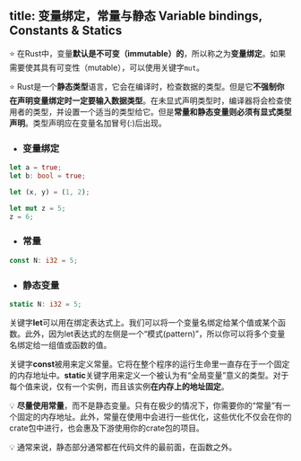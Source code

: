 title: 变量绑定，常量与静态 Variable bindings, Constants & Statics
---

⭐️ 在Rust中，变量**默认是不可变（immutable）的**，所以称之为**变量绑定**。如果需要使其具有可变性（mutable），可以使用关键字`mut`。

⭐️ Rust是一个**静态类型**语言，它会在编译时，检查数据的类型。但是它**不强制你在声明变量绑定时一定要输入数据类型**。在未显式声明类型时，编译器将会检查使用者的类型，并设置一个适当的类型给它。但是**常量和静态变量则必须有显式类型声明**。类型声明应在变量名加冒号(:)后出现。

* ### 变量绑定

```rust
let a = true;
let b: bool = true;

let (x, y) = (1, 2);

let mut z = 5;
z = 6;
```

* ### 常量

```rust
const N: i32 = 5;
```

* ### 静态变量

```rust
static N: i32 = 5;
```

关键字**let**可以用在绑定表达式上。我们可以将一个变量名绑定给某个值或某个函数。此外，因为let表达式的左侧是一个“模式(pattern)”，所以你可以将多个变量名绑定给一组值或函数的值。

关键字**const**被用来定义常量。它将在整个程序的运行生命里一直存在于一个固定的内存地址中。**static**关键字用来定义一个被认为有“全局变量”意义的类型。对于每个值来说，仅有一个实例，而且该实例**在内存上的地址固定**。

💡 **尽量使用常量**，而不是静态变量。只有在极少的情况下，你需要你的“常量”有一个固定的内存地址。此外，常量在使用中会进行一些优化，这些优化不仅会在你的crate包中进行，也会惠及下游使用你的crate包的项目。

💡 通常来说，静态部分通常都在代码文件的最前面，在函数之外。

